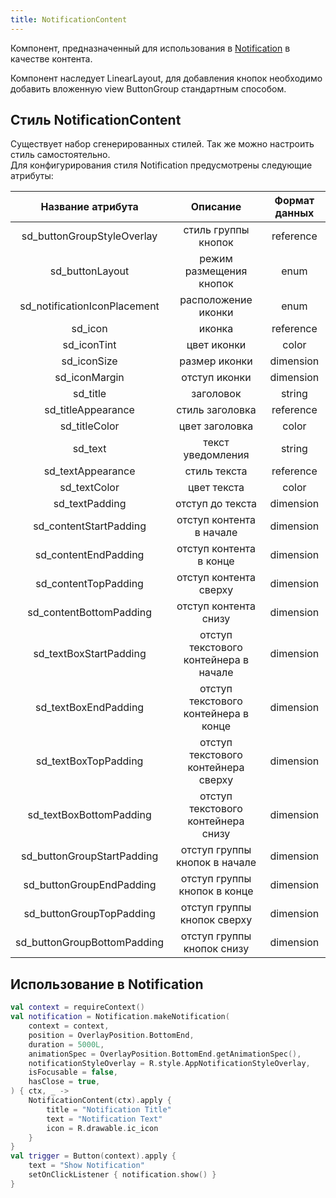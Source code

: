 ```yaml
---
title: NotificationContent
---
```

Компонент, предназначенный для использования в [Notification](NotificationUsage.md) в качестве контента.

Компонент наследует LinearLayout, для добавления кнопок необходимо добавить вложенную view ButtonGroup стандартным способом.

## Стиль NotificationContent

Существует набор сгенерированных стилей. Так же можно настроить стиль самостоятельно.  
Для конфигурирования стиля Notification предусмотрены следующие атрибуты:

|      Название атрибута       |               Описание                | Формат данных |
|:----------------------------:|:-------------------------------------:|:-------------:|
|  sd_buttonGroupStyleOverlay  |          cтиль группы кнопок          |   reference   |
|       sd_buttonLayout        |        режим размещения кнопок        |     enum      |
| sd_notificationIconPlacement |          расположение иконки          |     enum      |
|           sd_icon            |                иконка                 |   reference   |
|         sd_iconTint          |              цвет иконки              |     color     |
|         sd_iconSize          |             размер иконки             |   dimension   |
|        sd_iconMargin         |             отступ иконки             |   dimension   |
|           sd_title           |               заголовок               |    string     |
|      sd_titleAppearance      |            стиль заголовка            |   reference   |
|        sd_titleColor         |            цвет заголовка             |     color     |
|           sd_text            |           текст уведомления           |    string     |
|      sd_textAppearance       |             стиль текста              |   reference   |
|         sd_textColor         |              цвет текста              |     color     |
|        sd_textPadding        |           отступ до текста            |   dimension   |
|    sd_contentStartPadding    |       отступ контента в начале        |   dimension   |
|     sd_contentEndPadding     |        отступ контента в конце        |   dimension   |
|     sd_contentTopPadding     |        отступ контента сверху         |   dimension   |
|   sd_contentBottomPadding    |         отступ контента снизу         |   dimension   |
|    sd_textBoxStartPadding    | отступ текстового контейнера в начале |   dimension   |
|     sd_textBoxEndPadding     | отступ текстового контейнера в конце  |   dimension   |
|     sd_textBoxTopPadding     |  отступ текстового контейнера сверху  |   dimension   |
|   sd_textBoxBottomPadding    |  отступ текстового контейнера снизу   |   dimension   |
|    sd_buttonGroupStartPadding    |     отступ группы кнопок в начале     |   dimension   |
|     sd_buttonGroupEndPadding     | отступ группы кнопок в конце  |   dimension   |
|     sd_buttonGroupTopPadding     |  отступ группы кнопок сверху  |   dimension   |
|   sd_buttonGroupBottomPadding    |  отступ группы кнопок снизу   |   dimension   |

## Использование в Notification

```kotlin
val context = requireContext()
val notification = Notification.makeNotification(
    context = context,
    position = OverlayPosition.BottomEnd,
    duration = 5000L,
    animationSpec = OverlayPosition.BottomEnd.getAnimationSpec(),
    notificationStyleOverlay = R.style.AppNotificationStyleOverlay,
    isFocusable = false,
    hasClose = true,
) { ctx, _ ->
    NotificationContent(ctx).apply {
        title = "Notification Title"
        text = "Notification Text"
        icon = R.drawable.ic_icon
    }
}
val trigger = Button(context).apply {
    text = "Show Notification"
    setOnClickListener { notification.show() }
}
```